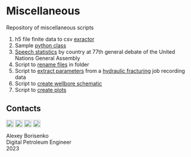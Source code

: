 # Miscellaneous
Repository of miscellaneous scripts
1. h5 file finite data to csv [exractor](https://github.com/borisenko-ru/miscellaneous/tree/main/01_h5)
2. Sample [python class](https://github.com/borisenko-ru/miscellaneous/tree/main/02_class_human)
3. [Speech statistics](https://github.com/borisenko-ru/miscellaneous/tree/main/03_un_ga_speech_stat) by country at 77th general debate of the United Nations General Assembly
4. Script to [rename files](https://github.com/borisenko-ru/miscellaneous/tree/main/04_rename_files) in folder
5. Script to [extract parameters](https://github.com/borisenko-ru/miscellaneous/tree/main/05_fracdata) from a [hydraulic fracturing](https://www.youtube.com/watch?v=jUrGomRLnUA) job recording data
6. Script to [create wellbore schematic](https://github.com/borisenko-ru/miscellaneous/tree/main/06_wbs)
7. Script to [create plots](https://github.com/borisenko-ru/miscellaneous/tree/main/07_plots)

## Contacts

[<img align="center" src="https://cdn-icons-png.flaticon.com/512/1384/1384088.png" width="20" />](https://www.linkedin.com/in/borisenkoru/) 
[<img align="center" src="https://cdn-icons-png.flaticon.com/512/1051/1051360.png" width="20" />](https://www.facebook.com/borisenko.ru/)
[<img align="center" src="https://cdn-icons-png.flaticon.com/512/1384/1384031.png" width="20" />](https://www.instagram.com/borisenko_ru/)
[<img align="center" src="https://cdn-icons-png.flaticon.com/512/2111/2111812.png" width="20" />](https://t.me/borisenko_ru)

Alexey Borisenko \
Digital Petroleum Engineer \
2023
